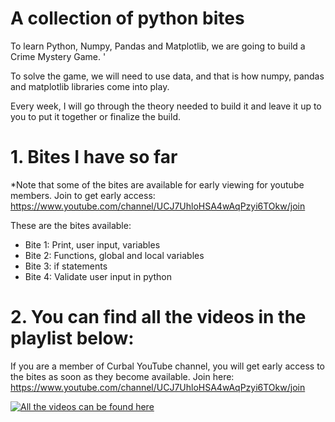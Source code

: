 #  A collection of python bites

To learn Python, Numpy, Pandas and Matplotlib, we are going to build a Crime Mystery Game. '

To solve the game, we will need to use data, and that is how numpy, pandas and matplotlib libraries come into play.

Every week, I will go through the theory needed to build it and leave it up to you to put it together or finalize the build.

# 1. Bites I have so far

*Note that some of the bites are available for early viewing for youtube members. Join to get early access: https://www.youtube.com/channel/UCJ7UhloHSA4wAqPzyi6TOkw/join

These are the bites available:
* Bite 1: Print, user input, variables
* Bite 2: Functions, global and local variables
* Bite 3: if statements
* Bite 4: Validate user input in python

# 2. You can find all the videos in the playlist below:

If you are a member of Curbal YouTube channel, you will get early access to the bites as soon as they become available.
Join here: https://www.youtube.com/channel/UCJ7UhloHSA4wAqPzyi6TOkw/join


[![All the videos can be found here](https://img.youtube.com/vi/ZgqnPYmEcXw/0.jpg)](https://www.youtube.com/watch?v=ZgqnPYmEcXw&list=PLDz00l_jz6zzI8iPHyXka89gISYkwxk3e)



